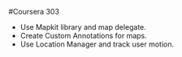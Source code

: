 #Coursera 303

- Use Mapkit library and map delegate.
- Create Custom Annotations for maps.
- Use Location Manager and track user motion.
